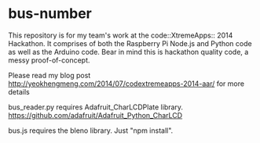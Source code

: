 bus-number
==========

This repository is for my team's work at the code::XtremeApps:: 2014 Hackathon.  It comprises of both the Raspberry Pi Node.js and Python code as well as the Arduino code. Bear in mind this is hackathon quality code, a messy proof-of-concept.

Please read my blog post http://yeokhengmeng.com/2014/07/codextremeapps-2014-aar/ for more details

bus_reader.py requires Adafruit_CharLCDPlate library. https://github.com/adafruit/Adafruit_Python_CharLCD    

bus.js requires the bleno library. Just "npm install".

